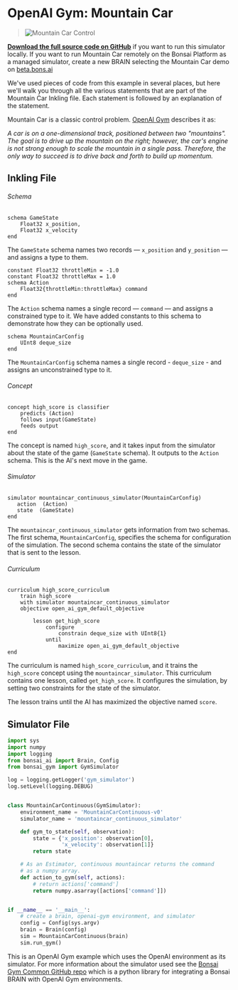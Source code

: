# OpenAI Gym: Mountain Car

> ![Mountain Car Control](../images/mountain-car-control.gif)

[**Download the full source code on GitHub**][1] if you want to run this simulator locally. If you want to run Mountain Car remotely on the Bonsai Platform as a managed simulator, create a new BRAIN selecting the Mountain Car demo on [beta.bons.ai][4]

We've used pieces of code from this example in several places, but here we'll walk you through all the various statements that are part of the Mountain Car Inkling file. Each statement is followed by an explanation of the statement.

Mountain Car is a classic control problem. [OpenAI Gym][2] describes it as:

_A car is on a one-dimensional track, positioned between two "mountains". The goal is to drive up the mountain on the right; however, the car's engine is not strong enough to scale the mountain in a single pass. Therefore, the only way to succeed is to drive back and forth to build up momentum._

## Inkling File

###### Schema

```inkling
schema GameState
    Float32 x_position,
    Float32 x_velocity
end
```

The `GameState` schema names two records — `x_position` and `y_position` — and assigns a type to them.

```inkling
constant Float32 throttleMin = -1.0
constant Float32 throttleMax = 1.0
schema Action
    Float32{throttleMin:throttleMax} command
end
```

The `Action` schema names a single record — `command` — and assigns a constrained type to it. We have added constants to this schema to demonstrate how they can be optionally used.

```inkling
schema MountainCarConfig
    UInt8 deque_size
end
```

The `MountainCarConfig` schema names a single record - `deque_size` - and assigns an unconstrained type to it.

###### Concept

```inkling
concept high_score is classifier
    predicts (Action)
    follows input(GameState)
    feeds output
end
```

The concept is named `high_score`, and it takes input from the simulator about the state of the game (`GameState` schema). It outputs to the `Action` schema. This is the AI's next move in the game.

###### Simulator

```inkling
simulator mountaincar_continuous_simulator(MountainCarConfig)
   action  (Action)
   state  (GameState)
end
```

The `mountaincar_continuous_simulator` gets information from two schemas. The first schema, `MountainCarConfig`, specifies the schema for configuration of the simulation. The second schema contains the state of the simulator that is sent to the lesson.

###### Curriculum

```inkling
curriculum high_score_curriculum
    train high_score
    with simulator mountaincar_continuous_simulator
    objective open_ai_gym_default_objective

        lesson get_high_score
            configure
                constrain deque_size with UInt8{1}
            until
                maximize open_ai_gym_default_objective
end
```

The curriculum is named `high_score_curriculum`, and it trains the `high_score` concept using the `mountaincar_simulator`. This curriculum contains one lesson, called `get_high_score`. It configures the simulation, by setting two constraints for the state of the simulator.

The lesson trains until the AI has maximized the objective named `score`.

## Simulator File

```python
import sys
import numpy
import logging
from bonsai_ai import Brain, Config
from bonsai_gym import GymSimulator

log = logging.getLogger('gym_simulator')
log.setLevel(logging.DEBUG)


class MountainCarContinuous(GymSimulator):
    environment_name = 'MountainCarContinuous-v0'
    simulator_name = 'mountaincar_continuous_simulator'

    def gym_to_state(self, observation):
        state = {'x_position': observation[0],
                 'x_velocity': observation[1]}
        return state

    # As an Estimator, continuous mountaincar returns the command
    # as a numpy array.
    def action_to_gym(self, actions):
        # return actions['command']
        return numpy.asarray([actions['command']])


if __name__ == '__main__':
    # create a brain, openai-gym environment, and simulator
    config = Config(sys.argv)
    brain = Brain(config)
    sim = MountainCarContinuous(brain)
    sim.run_gym()
```

This is an OpenAI Gym example which uses the OpenAI environment as its simulator. For more information about the simulator used see the [Bonsai Gym Common GitHub repo][3] which is a python library for integrating a Bonsai BRAIN with OpenAI Gym environments.

[1]: https://github.com/BonsaiAI/bonsai-sdk/tree/master/samples/openai-gym/gym-mountaincar-continuous-sample
[2]: https://gym.openai.com/envs/MountainCarContinuous-v0/
[3]: https://github.com/BonsaiAI/bonsai-sdk/tree/master/bonsai-gym
[4]: https://beta.bons.ai/new

